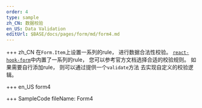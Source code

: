 ```yaml
--- 
order: 4
type: sample
zh_CN: 数据校验
en_US: Data Validation
editUrl: $BASE/docs/pages/form/md/form4.md
---
```


+++ zh_CN
在<Code>Form.Item</Code>上设置一系列的rule， 进行数据合法性校验。
<Code>[react-hook-form](https://react-hook-form.com/api/useform/register)</Code>中内置了一系列的rule， 您可以参考官方文档选择合适的校验规则。
如果需要自行添加rule， 则可以通过提供一个<Code>validate</Code>方法
去实现自定义的校验逻辑。

+++ en_US
form4

+++ SampleCode
fileName: Form4
